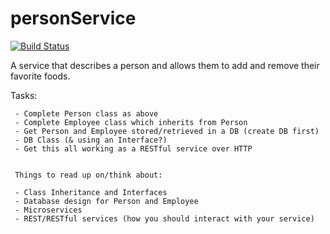 # personService

[![Build Status](https://travis-ci.org/nunchuck/personService.svg?branch=master)](https://travis-ci.org/nunchuck/personService)

<p>A service that describes a person and allows them to add and remove their favorite foods.</p>

Tasks:
     
     - Complete Person class as above
     - Complete Employee class which inherits from Person
     - Get Person and Employee stored/retrieved in a DB (create DB first)
     - DB Class (& using an Interface?)
     - Get this all working as a RESTful service over HTTP
     
     
     Things to read up on/think about:
     
     - Class Inheritance and Interfaces
     - Database design for Person and Employee
     - Microservices
     - REST/RESTful services (how you should interact with your service)
     